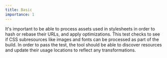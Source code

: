 ```yaml
---
title: Basic
importance: 1
---
```


It's important to be able to process assets used in stylesheets in order to hash or rebase their URLs, and apply optimizations. This test checks to see if CSS subresources like images and fonts can be processed as part of the build. In order to pass the test, the tool should be able to discover resources and update their usage locations to reflect any transformations.

